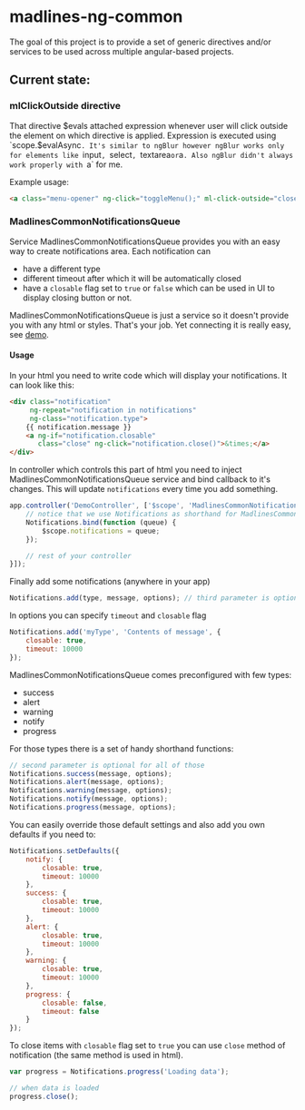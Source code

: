 # madlines-ng-common

The goal of this project is to provide a set of generic directives and/or services
to be used across multiple angular-based projects.

## Current state:

### mlClickOutside directive

That directive $evals attached expression whenever user will click outside the element on which directive is applied.
Expression is executed using `scope.$evalAsync`. It's similar to ngBlur however ngBlur works only for elements like `input`, `select`, `textarea` or `a`. Also ngBlur
didn't always work properly with `a` for me.

Example usage:
```html
<a class="menu-opener" ng-click="toggleMenu();" ml-click-outside="closeMenu();"></a>
```

### MadlinesCommonNotificationsQueue

Service MadlinesCommonNotificationsQueue provides you with an easy way to create notifications area.
Each notification can
 - have a different type
 - different timeout after which it will be automatically closed
 - have a `closable` flag set to `true` or `false` which can be used in UI to display closing button or not.

MadlinesCommonNotificationsQueue is just a service so it doesn't provide you with any html or styles. That's your job.
Yet connecting it is really easy, see [demo](demo/notifications-queue.html).

#### Usage

In your html you need to write code which will display your notifications. It can look like this:

```html
<div class="notification"
     ng-repeat="notification in notifications"
     ng-class="notification.type">
    {{ notification.message }}
    <a ng-if="notification.closable"
       class="close" ng-click="notification.close()">&times;</a>
</div>
```

In controller which controls this part of html you need to inject MadlinesCommonNotificationsQueue service
and bind callback to it's changes. This will update `notifications` every time you add something.

```js
app.controller('DemoController', ['$scope', 'MadlinesCommonNotificationsQueue', function ($scope, Notifications) {
    // notice that we use Notifications as shorthand for MadlinesCommonNotificationsQueue
    Notifications.bind(function (queue) {
        $scope.notifications = queue;
    });

    // rest of your controller
}]);
```

Finally add some notifications (anywhere in your app)

```js
Notifications.add(type, message, options); // third parameter is optional
```

In options you can specify `timeout` and `closable` flag


```js
Notifications.add('myType', 'Contents of message', {
    closable: true,
    timeout: 10000
});
```

MadlinesCommonNotificationsQueue comes preconfigured with few types:
 - success
 - alert
 - warning
 - notify
 - progress

For those types there is a set of handy shorthand functions:

```js
// second parameter is optional for all of those
Notifications.success(message, options);
Notifications.alert(message, options);
Notifications.warning(message, options);
Notifications.notify(message, options);
Notifications.progress(message, options);
```

You can easily override those default settings and also add you own defaults if you need to:

```js
Notifications.setDefaults({
    notify: {
        closable: true,
        timeout: 10000
    },
    success: {
        closable: true,
        timeout: 10000
    },
    alert: {
        closable: true,
        timeout: 10000
    },
    warning: {
        closable: true,
        timeout: 10000
    },
    progress: {
        closable: false,
        timeout: false
    }
});
```

To close items with `closable` flag set to `true` you can use `close` method of notification
(the same method is used in html).

```js
var progress = Notifications.progress('Loading data');

// when data is loaded
progress.close();
```
